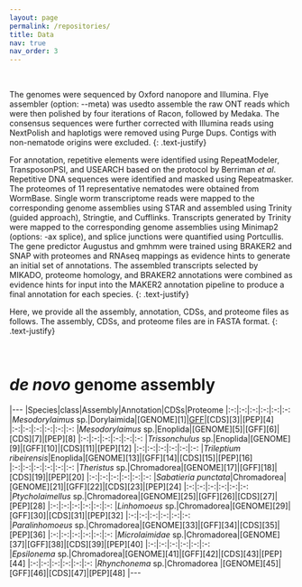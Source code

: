 ```yaml
---
layout: page
permalink: /repositories/
title: Data
nav: true
nav_order: 3
---
```


<br>


The genomes were sequenced by Oxford nanopore and Illumina. Flye assembler (option: --meta) was usedto assemble the raw ONT reads which were then polished by four iterations of Racon, followed by Medaka. The consensus sequences were further corrected with Illumina reads using NextPolish and haplotigs were removed using Purge Dups. Contigs with non-nematode origins were excluded. 
{: .text-justify}

For annotation, repetitive elements were identified using RepeatModeler, TransposonPSI, and USEARCH based on the protocol by Berriman *et al*. Repetitive DNA sequences were identified and masked using Repeatmasker. The proteomes of 11 representative nematodes were obtained from WormBase. Single worm transcriptome reads were mapped to the corresponding genome assemblies using STAR and assembled using Trinity (guided approach), Stringtie, and Cufflinks. Transcripts generated by Trinity were mapped to the corresponding genome assemblies using Minimap2 (options: -ax splice), and splice junctions were quantified using Portcullis. The gene predictor Augustus and gmhmm were trained using BRAKER2 and SNAP with proteomes and RNAseq mappings as evidence hints to generate an initial set of annotations. The assembled transcripts selected by MIKADO, proteome homology, and BRAKER2 annotations were combined as evidence hints for input into the MAKER2 annotation pipeline to produce a final annotation for each species.
{: .text-justify}

Here, we provide all the assembly, annotation, CDSs, and proteome files as follows. The assembly, CDSs, and proteome files are in FASTA format.
{: .text-justify}

<br>

# *de novo* genome assembly

|---
|Species|class|Assembly|Annotation|CDSs|Proteome
|:-:|:-:|:-:|:-:|:-:|:-:
|*Mesodorylaimus* sp.|Dorylaimida|[GENOME][1]|[GFF][2]|[CDS][3]|[PEP][4]
|:-:|:-:|:-:|:-:|:-:|:-:
|*Mesodorylaimus* sp.|Enoplida|[GENOME][5]|[GFF][6]|[CDS][7]|[PEP][8]
|:-:|:-:|:-:|:-:|:-:|:-:
|*Trissonchulus* sp.|Enoplida|[GENOME][9]|[GFF][10]|[CDS][11]|[PEP][12]
|:-:|:-:|:-:|:-:|:-:|:-:
|*Trileptium ribeirensis*|Enoplida|[GENOME][13]|[GFF][14]|[CDS][15]|[PEP][16]
|:-:|:-:|:-:|:-:|:-:|:-:
|*Theristus* sp.|Chromadorea|[GENOME][17]|[GFF][18]|[CDS][19]|[PEP][20]
|:-:|:-:|:-:|:-:|:-:|:-:
|*Sabatieria punctata*|Chromadorea|[GENOME][21]|[GFF][22]|[CDS][23]|[PEP][24]
|:-:|:-:|:-:|:-:|:-:|:-:
|*Ptycholaimellus* sp.|Chromadorea|[GENOME][25]|[GFF][26]|[CDS][27]|[PEP][28]
|:-:|:-:|:-:|:-:|:-:|:-:
|*Linhomoeus* sp.|Chromadorea|[GENOME][29]|[GFF][30]|[CDS][31]|[PEP][32]
|:-:|:-:|:-:|:-:|:-:|:-:
|*Paralinhomoeus* sp.|Chromadorea|[GENOME][33]|[GFF][34]|[CDS][35]|[PEP][36]
|:-:|:-:|:-:|:-:|:-:|:-:
|*Microlaimidae* sp.|Chromadorea|[GENOME][37]|[GFF][38]|[CDS][39]|[PEP][40]
|:-:|:-:|:-:|:-:|:-:|:-:
|*Epsilonema* sp.|Chromadorea|[GENOME][41]|[GFF][42]|[CDS][43]|[PEP][44]
|:-:|:-:|:-:|:-:|:-:|:-:
|*Rhynchonema* sp.|Chromadorea |[GENOME][45]|[GFF][46]|[CDS][47]|[PEP][48]
|---

<br><br>


[2]: https://github.com/YiChienLee1010/Single-nematode-genome/raw/gh-pages/Data/Annotation%20GFF/Enoplolaimus_lenunculus.gff
